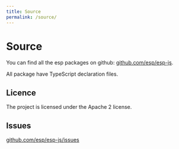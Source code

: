 ```yaml
---
title: Source
permalink: /source/
---
```


# Source

You can find all the esp packages on github: [github.com/esp/esp-js](https://github.com/esp/esp-js).

All package have TypeScript declaration files. 

## Licence

The project is licensed under the Apache 2 license.

## Issues

[github.com/esp/esp-js/issues](https://github.com/esp/esp-js/issues)